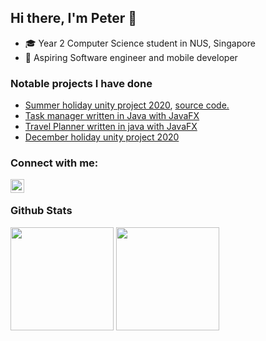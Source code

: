 ## Hi there, I'm Peter 👋

- ‍🎓 Year 2 Computer Science student in NUS, Singapore
- 📱 Aspiring Software engineer and mobile developer

### Notable projects I have done
- [Summer holiday unity project 2020](https://connect.unity.com/mg/other/the-last-stand-1 "The Last Stand"), [source code.](https://github.com/peter-yeh/The-Last-Stand "View on GitHub")
- [Task manager written in Java with JavaFX](https://peter-yeh.github.io/ip/ "User guide")
- [Travel Planner written in java with JavaFX](https://ay2021s1-cs2103t-t09-3.github.io/tp/ "TrackPad")
- [December holiday unity project 2020](https://llhy.itch.io/iwonbyablob "I won by a blob!")

<!-- -[Base converter -- app that converts between different bases with high precision](https://play.google.com/store/apps/details?id=com.peteryeh.allbaseconverter) "View on Play store" -->

### Connect with me:
[<img align="left" alt="LinkedIn | LinkedIn" width="22px" src="https://cdn.jsdelivr.net/npm/simple-icons@v3/icons/linkedin.svg" />][linkedin]
<br/>

### Github Stats

<a href="https://github.com/anuraghazra/convoychat">
  <img align="center" height="165" src="https://github-readme-stats.vercel.app/api/top-langs/?username=peter-yeh&card_width=250 &show_icons=true &show_owner=true &count_private=true &include_all_commits=true &layout=compact" /></a>

<a href="https://github.com/anuraghazra/github-readme-stats">
  <img align="center" height="165" src="https://github-readme-stats.vercel.app/api?username=peter-yeh&card_width=250 &show_icons=true &show_owner=true &count_private=true &include_all_commits=true" /></a>


[stackoverflow]: https://stackoverflow.com/users/11105288/peter
[linkedin]: https://www.linkedin.com/in/YehYuChun

<!-- 
I am a passionate software developer who wants to build efficient web applications to help digitalise mundane workflows
-->
